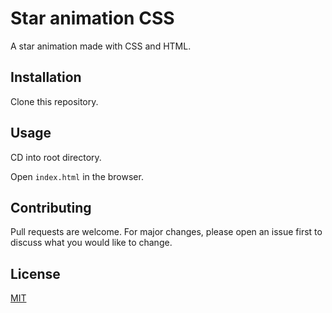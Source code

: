 # Star animation CSS

A star animation made with CSS and HTML.

## Installation

Clone this repository.

## Usage

CD into root directory.

Open `index.html` in the browser.

## Contributing

Pull requests are welcome. For major changes, please open an issue first to discuss what you would like to change.

## License

[MIT](https://choosealicense.com/licenses/mit/)
